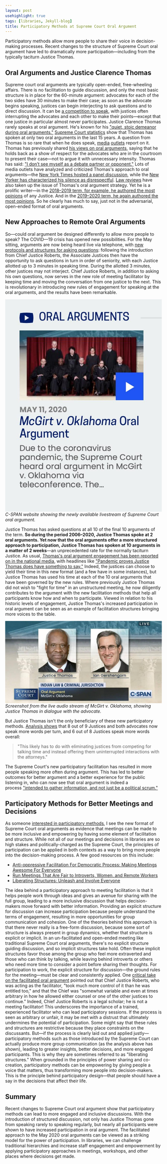 ```yaml
---
layout: post
usehighlight: true
tags: [libraries, Jekyll-blog]
title: Participatory Methods at Supreme Court Oral Argument
---
```



Participatory methods allow more people to share their voice in decision-making processes. Recent changes to the structure of Supreme Court oral argument have led to dramatically more participation—including from the typically taciturn Justice Thomas.

## Oral Arguments and Justice Clarence Thomas

Supreme court oral arguments are typically open-ended, free-wheeling affairs. There is no facilitation to guide discussion, and only the most basic structure is in place for the 60-minute argument: advocates for each of the two sides have 30 minutes to make their case; as soon as the advocate begins speaking, justices can begin interjecting to ask questions and to direct discussion. It can be [a competition to speak](https://empiricalscotus.com/2019/05/06/competition-to-speak/), with justices often interrupting the advocates and each other to make their points—except that one justice in particular almost never participates. Justice Clarence Thomas rarely speaks at oral argument. He's known for his ["quiet, stoic demeanor during oral arguments."](https://www.oyez.org/justices/clarence_thomas) [Supreme Court statistics](https://www.scotusblog.com/reference/stat-pack/) show that Thomas has spoken at only two oral arguments in the last 15 years. A question from Thomas is so rare that when he does speak, [media](https://www.nytimes.com/2019/03/20/us/politics/clarence-thomas-speaks-supreme-court.html) [outlets](https://www.cnn.com/2016/02/29/politics/supreme-court-clarence-thomas-10-year-streak-question/index.html) report on it. Thomas has previously shared [his views on oral arguments](https://www.huffpost.com/entry/justice-thomas-hasnt-uttered-a-word-from-the-bench-in-10-years_n_56afd8a4e4b09214b14f4307), saying that he holds back as a show of respect for the advocates who are in the courtroom to present their case—not to argue it with unnecessary intensity. Thomas has said: ["I don’t see myself as a debate partner or opponent."](https://legaltimes.typepad.com/files/garner-transcripts-1.pdf) Lots of media outlets have analyzed and criticized Thomas's approach to oral arguments—the [New York Times hosted a panel discussion](https://www.nytimes.com/roomfordebate/2011/02/16/does-clarence-thomass-silence-matter), while the [New Yorker has characterized his silence as disrespectful](https://www.newyorker.com/news/daily-comment/clarence-thomass-disgraceful-silence). [Law reviews](https://www.carltonfields.com/Libraries/CarltonFields/Documents/Publications/why-justice-thomas-should-speak-at-oral-argument.pdf) have also taken up the issue of Thomas's oral argument strategy. Yet he is a prolific writer—in the [2018–2019 term, for example, he authored the most opinions](https://www.scotusblog.com/wp-content/uploads/2019/07/StatPack_OT18-7_30_19-8.pdf) of any Justice. And in the [2019–2020 term, he again authored the most opinions](https://www.scotusblog.com/wp-content/uploads/2020/07/Total-opinion-authorship-7.10.20.pdf). So he clearly has much to say, just not in the adversarial, open-ended format of oral arguments.

## New Approaches to Remote Oral Arguments

So—could oral argument be designed differently to allow more people to speak? The COVID—19 crisis has opened new possibilities. For the May sitting, arguments are now being heard live via telephone, with [new protocols and structures for asking questions](https://www.supremecourt.gov/publicinfo/press/pressreleases/pr_04-28-20): following the introduction from Chief Justice Roberts, the Associate Justices then have the opportunity to ask questions in turn in order of seniority, with each Justice allotted up to 3 minutes in speaking time. During the allotted 3 minutes, other justices may not interject. Chief Justice Roberts, in addition to asking his own questions, now serves in the new role of meeting facilitator by keeping time and moving the conversation from one justice to the next. This is revolutionary in introducing new rules of engagement for speaking at the oral arguments, and the results have been remarkable. 

<img style="display: block;" class="img-fluid" src="/assets/img/participatory_supreme_court_oral_argument.jpg" alt="screenshot of C-SPAN website">
<em>C-SPAN website showing the newly available livestream of Supreme Court oral argument.</em>

Justice Thomas has asked questions at all 10 of the final 10 arguments of the term. **So during the period 2006–2020, Justice Thomas spoke at 2 oral arguments. Yet now that the oral arguments offer a more structured approach to participation, Justice Thomas has spoken at 10 arguments in a matter of 2 weeks**—an unprecedented rate for the normally taciturn Justice. As usual, [Thomas's oral argument engagement has been reported on in the national media](https://www.latimes.com/opinion/story/2020-05-04/clarence-thomas-supreme-court-oral-arguments-livestream), with headlines like ["Pandemic proves Justice Thomas does have something to say."](https://thehill.com/opinion/judiciary/496539-pandemic-proves-justice-thomas-does-have-something-to-say) Indeed, the justices can choose to yield their time in this new format (and a few have in some instances), but Justice Thomas has used his time at each of the 10 oral arguments that have been governed by the new rules. Where previously Justice Thomas did not wish to "fight for time" in an unstructured meeting, he now diligently contributes to the argument with the new facilitation methods that help all participants know how and when to participate. Viewed in relation to his historic levels of engagement, Justice Thomas's increased participation in oral argument can be seen as an example of facilitation structures bringing more voices to the table. 

<img style="display: block;" class="img-fluid" src="/assets/img/participatory_supreme_court_thomas.jpg" alt="screenshot of C-SPAN website">
<em>Screenshot from the live audio stream of McGirt v. Oklahoma, showing Justice Thomas in dialogue with the advocate.</em>

But Justice Thomas isn't the only beneficiary of these new participatory methods. [Analysis shows](https://empiricalscotus.com/2020/05/07/changes-in-supreme-court-oral-argument-format/) that 8 out of 9 Justices and both advocates now speak more words per turn, and 6 out of 8 Justices speak more words overall:

> "This likely has to do with eliminating justices from competing for talking time and instead offering them uninterrupted interactions with the attorneys."

The Supreme Court's new participatory facilitation has resulted in more people speaking more often during argument. This has led to better outcomes for better argument and a better experience for the public listening in, who can now see that oral argument is indeed a process ["intended to gather information, and not just be a political scrum."](https://www.scotusblog.com/2020/05/live-audio-for-oral-arguments/)

## Participatory Methods for Better Meetings and Decisions

As someone [interested in participatory methods](http://dx.doi.org/10.3998/weave.12535642.0001.901), I see the new format of Supreme Court oral arguments as evidence that meetings can be made to be more inclusive and empowering by having some element of facilitation and structure. While not all of our meetings and decisions in libraries are so high stakes and politically-charged as the Supreme Court, the principles of participation can be applied in both contexts as a way to bring more people into the decision-making process. A few good resources on this include:

*   [Anti-oppressive Facilitation For Democratic Process: Making Meetings Awesome For Everyone](https://web.archive.org/web/20200307053742/https://aorta.coop/portfolio_page/anti-oppressive-facilitation/)
*   [Run Meetings That Are Fair to Introverts, Women, and Remote Workers](https://hbr.org/2016/04/run-meetings-that-are-fair-to-introverts-women-and-remote-workers)
*   [Liberating Structures: Unleash and Involve Everyone](https://medium.com/the-liberators/liberating-structures-unleash-and-involve-everyone-7a15ef57327)

The idea behind a participatory approach to meeting facilitation is that it helps people work through ideas and gives an avenue for sharing with the full group, leading to a more inclusive discussion that helps decision-makers move forward with better information. Providing an explicit structure for discussion can increase participation because people understand the terms of engagement, resulting in more opportunities for group communication and cohesion. One of the theories behind this approach is that there never really is a free-form discussion, because some sort of structure is always present in group dynamics, whether that structure is explicit or implicit. In an un-facilitated and open-ended meeting like traditional Supreme Court oral arguments, there's no explicit structure guiding discussion, and so implicit structures take hold. Often these implicit structures favor those among the group who feel more extraverted and those who can think by talking, while leaving behind introverts or others who need more time to consider a point before sharing their thoughts. For participation to work, the explicit structure for discussion—the ground rules for the meeting—must be clear and consistently applied. One [critical take on the facilitated oral argument](https://www.scotusblog.com/2020/07/scotustalk-term-review-lyle-denniston/) pointed out that Chief Justice Roberts, who was acting as the facilitator, "took much more control of it than he was entitled too," and that the Chief was "somewhat variable and even at times arbitrary in how he allowed either counsel or one of the other justices to continue." Indeed, Chief Justice Roberts is a legal scholar; he is not a meeting facilitator! This underscores the importance of a trained, experienced facilitator who can lead participatory sessions. If the process is seen as arbitrary or unfair, it may be met with a distrust that ultimately undermines the potential of participation. Some might say that these rules and structures are restrictive because they place constraints on the discussants. But—if the process is clearly laid out and applied justly—participatory methods such as those introduced by the Supreme Court can actually produce more group communication (as the analysis above has shown), leading to greater insights, better decisions, and more engaged participants. This is why they are sometimes referred to as "liberating structures." When grounded in the principles of power sharing and co-creation, participatory methods can be empowering by giving people a voice that matters, thus transforming more people into decision-makers. This is the principle behind participatory design—that people should have a say in the decisions that affect their life.

## Summary

Recent changes to Supreme Court oral argument show that participatory methods can lead to more engaged and inclusive discussions. With the introduction of structured discussion, not only has Justice Thomas gone from speaking rarely to speaking regularly, but nearly all participants were shown to have increased participation in oral argument. The facilitated approach to the May 2020 oral arguments can be viewed as a striking model for the power of participation. In libraries, we can challenge traditional hierarchies and increase staff engagement and empowerment by applying participatory approaches in meetings, workshops, and other places where decisions get made.
